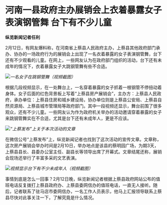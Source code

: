 # 河南一县政府主办展销会上衣着暴露女子表演钢管舞 台下有不少儿童

**纵览新闻记者任利**

2月12日，有网友爆料称，在河南省上蔡县人民政府主办，上蔡县其他政府部门承办、协办的一场政府行为的展销会上出现了一名衣着暴露的女子表演钢管舞，台下还有不少观看的儿童。在网上，一些网友认为在政府部门组织的活动，台下还有未成年的情况下，衣着暴露女子大跳钢管舞有些不合适。

![](https://inews.gtimg.com/newsapp_bt/0/15660908302/1000)_一名女子在跳钢管舞（视频截图）_

根据几段视频显示，在一处舞台上，一名穿着暴露的女子抓着一根钢管不停扭动着身体。女子后面的红色背景板上写着“上蔡县房产展销会”，主办方：上蔡县人民政府，承办单位：上蔡县住房和城乡建设局，协办单位则是上蔡县公安局、上蔡县自然资源局、上蔡县城市管理局等政府部门。其中一段视频还显示，舞台前围了很多观众，还有不少儿童。一些网友认为作为政府机关举办的活动邀请穿着暴露的女子来跳钢管舞实在不合适，尤其是台下还有未成年人，更是不应该。

![](https://inews.gtimg.com/newsapp_bt/0/15660908305/1000)_“上蔡发布”上关于本次活动的文章_

在微信公号“上蔡发布”上，纵览新闻记者也找到了这次活动的宣传文章。文章称，这次房产展销会举办时间是2月10日，举办地点是该县的蔡明园广场，为期3天，上蔡县县长、县委办公室主任、副县长等领导出席了开幕式。文章结尾还称，展销会现场还举行了丰富多采的文艺表演。

![](https://inews.gtimg.com/newsapp_bt/0/15660908308/1000)_视频显示台下有不少未成年人（视频截图）_

事情到底是怎么一回事？2月12日晚，纵览新闻记者根据上蔡县政府网站公布的值班电话反复拨打上蔡县政府办、上蔡县委网信办的值班电话，一直无人接听。随后，记者联系了驻马店市委网信办，一名工作人员表示，他马上汇报领导联系上蔡县尽快对此事关注一下，了解究竟是什么情况。

